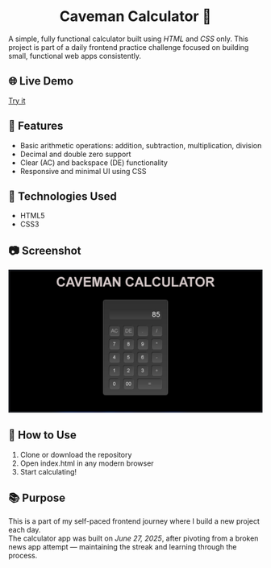 <h1 align = 'center'> Caveman Calculator 🧮</h1>

A simple, fully functional calculator built using *HTML* and *CSS* only.
This project is part of a daily frontend practice challenge focused on building small, functional web apps consistently.

## 🌐 Live Demo

[Try it](https://cavemancalculator.pages.dev/)

## 🔧 Features

- Basic arithmetic operations: addition, subtraction, multiplication, division
- Decimal and double zero support
- Clear (AC) and backspace (DE) functionality
- Responsive and minimal UI using CSS

## 📁 Technologies Used

- HTML5  
- CSS3 

## 📷 Screenshot

![Caveman Calculator Screenshot](./app.png)

## 🚀 How to Use

1. Clone or download the repository
2. Open index.html in any modern browser
3. Start calculating!

## 📚 Purpose

This is a part of my self-paced frontend journey where I build a new project each day.  
The calculator app was built on *June 27, 2025*, after pivoting from a broken news app attempt — maintaining the streak and learning through the process.
